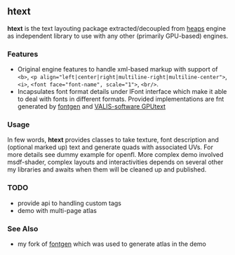 ## htext
**htext** is the text layouting package extracted/decoupled from [heaps](https://github.com/HeapsIO/heaps) engine as independent library to use with any other (primarily GPU-based) engines.
### Features
* Original engine features to handle xml-based markup with support of `<b>`, `<p align="left|center|right|multiline-right|multiline-center">`, `<i>`, `<font face="font-name", scale="1">`, `<br/>`.
* Incapsulates font format details under IFont interface which make it able to deal with fonts in different formats. Provided implementations are fnt generated by [fontgen](https://github.com/Yanrishatum/fontgen) and [VALIS-software GPUtext](https://github.com/VALIS-software/GPUText)

### Usage
In few words, **htext** provides classes to take texture, font description and (optional marked up) text and generate quads with associated UVs. For more details see dummy example for openfl. More complex demo involved msdf-shader, complex layouts and interactivities depends on several other my libraries and awaits when them will be cleaned up and published.

### TODO
* provide api to handling custom tags
* demo with multi-page atlas

### See Also
* my fork of [fontgen](https://github.com/pecheny/fontgen) which was used to generate atlas in the demo



